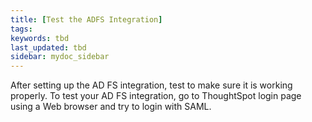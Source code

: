```yaml
---
title: [Test the ADFS Integration]
tags:
keywords: tbd
last_updated: tbd
sidebar: mydoc_sidebar
---
```

After setting up the AD FS integration, test to make sure it is working properly. To test your AD FS integration, go to ThoughtSpot login page using a Web browser and try to login with SAML.
